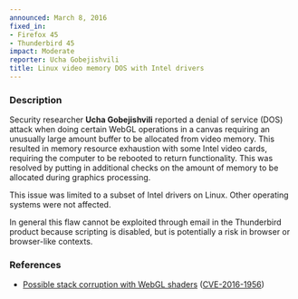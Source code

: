 ```yaml
---
announced: March 8, 2016
fixed_in:
- Firefox 45
- Thunderbird 45
impact: Moderate
reporter: Ucha Gobejishvili
title: Linux video memory DOS with Intel drivers
---
```


<h3>Description</h3>

<p>Security researcher <strong>Ucha Gobejishvili</strong> reported a denial of service
(DOS) attack when doing certain WebGL operations in a canvas requiring an unusually large
amount buffer to be allocated from video memory. This resulted in memory resource
exhaustion with some Intel video cards, requiring the computer to be rebooted to return
functionality. This was resolved by putting in additional checks on the amount of memory
to be allocated during graphics processing.</p>

<p class="note">This issue was limited to a subset of Intel drivers on Linux. Other
operating systems were not affected.</p>

<p class="note">In general this flaw cannot be exploited through email in the
Thunderbird product because scripting is disabled, but is potentially a risk in
browser or browser-like contexts.</p>

<h3>References</h3>

<ul>
  <li><a href="https://bugzilla.mozilla.org/show_bug.cgi?id=1199923">
       Possible stack corruption with WebGL shaders</a>
(<a href="http://cve.mitre.org/cgi-bin/cvename.cgi?name=CVE-2016-1956"
class="ex-ref">CVE-2016-1956</a>)</li>
</ul>

